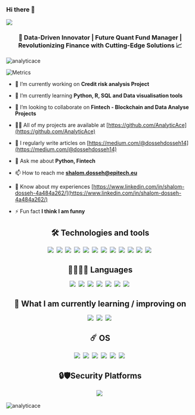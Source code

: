 ### Hi there 👋

<img src="https://artfiles.alphacoders.com/121/121517.png"/><br>

<h3 align="center">🚀 Data-Driven Innovator | Future Quant Fund Manager | Revolutionizing Finance with Cutting-Edge Solutions 📈</h3>

<p align="left"> <img src="https://giffiles.alphacoders.com/193/1936.gif" alt="analyticace" /> </p>

![Metrics](https://metrics.lecoq.io/AnalyticAce?template=terminal&base.header=0&base.activity=0&base.community=0&base.repositories=0&base.metadata=0&isocalendar=1&languages=1&topics=1&stars=1&habits=1&followup=1&skyline=1&base=header%2C%20activity%2C%20community%2C%20repositories%2C%20metadata&base.indepth=false&base.hireable=false&base.skip=false&isocalendar=false&isocalendar.duration=full-year&languages=false&languages.limit=8&languages.threshold=0%25&languages.other=true&languages.colors=github&languages.sections=most-used&languages.indepth=true&languages.analysis.timeout=15&languages.analysis.timeout.repositories=7.5&languages.categories=markup%2C%20programming&languages.recent.categories=markup%2C%20programming&languages.recent.load=300&languages.recent.days=14&topics=false&topics.mode=starred&topics.sort=stars&topics.limit=15&stars=false&stars.limit=4&habits=false&habits.from=200&habits.days=14&habits.facts=true&habits.charts=true&habits.charts.type=classic&habits.trim=false&habits.languages.limit=8&habits.languages.threshold=0%25&followup=false&followup.sections=repositories&followup.indepth=false&followup.archived=true&skyline=false&skyline.year=current-year&skyline.frames=60&skyline.quality=0.5&skyline.compatibility=false&skyline.settings=%7B%0A%20%20%22url%22%3A%20%22https%3A%2F%2Fskyline.github.com%2F%24%7Blogin%7D%2F%24%7Byear%7D%22%2C%0A%20%20%22ready%22%3A%20%22%5B...document.querySelectorAll('span')%5D.map(span%20%3D%3E%20span.innerText).includes('Share%20on%20Twitter')%22%2C%0A%20%20%22wait%22%3A%201%2C%0A%20%20%22hide%22%3A%20%22button%2C%20footer%2C%20a%22%0A%7D%0A&config.timezone=Africa%2FLagos)

- 🔭 I’m currently working on **Credit risk analysis Project**

- 🌱 I’m currently learning **Python, R, SQL and Data visualisation tools**

- 👯 I’m looking to collaborate on **Fintech - Blockchain and Data Analyse Projects**

- 👨‍💻 All of my projects are available at [https://github.com/AnalyticAce](https://github.com/AnalyticAce)

- 📝 I regularly write articles on [https://medium.com/@dossehdosseh14](https://medium.com/@dossehdosseh14)

- 💬 Ask me about **Python, Fintech**

- 📫 How to reach me **shalom.dosseh@epitech.eu**

- 📄 Know about my experiences [https://www.linkedin.com/in/shalom-dosseh-4a484a262/](https://www.linkedin.com/in/shalom-dosseh-4a484a262/)

- ⚡ Fun fact **I think I am funny**
  
<div align="center">
	<h2>🛠 Technologies and tools</h2>
	<img src="https://img.shields.io/badge/MySQL-005C84?style=for-the-badge&logo=mysql&logoColor=white"/>&nbsp; 
	<img src="https://img.shields.io/badge/PostgreSQL-316192?style=for-the-badge&logo=postgresql&logoColor=white"/>&nbsp; 
	<img src="https://img.shields.io/badge/GitHub%20Pages-222222?style=for-the-badge&logo=GitHub%20Pages&logoColor=white"/>&nbsp; 
	<img src="https://img.shields.io/badge/Emacs-%237F5AB6.svg?&style=for-the-badge&logo=gnu-emacs&logoColor=white"/>&nbsp; 
	<img src="https://img.shields.io/badge/PyCharm-000000.svg?&style=for-the-badge&logo=PyCharm&logoColor=white"/>&nbsp; 
	<img src="https://img.shields.io/badge/VSCode-0078D4?style=for-the-badge&logo=visual%20studio%20code&logoColor=white"/>&nbsp; 
	<img src="https://img.shields.io/badge/Google%20Sheets-34A853?style=for-the-badge&logo=google-sheets&logoColor=white"/>&nbsp;  
	<img src="https://img.shields.io/badge/GIT-E44C30?style=for-the-badge&logo=git&logoColor=white"/>&nbsp; 
	<img src="https://img.shields.io/badge/GNU%20Bash-4EAA25?style=for-the-badge&logo=GNU%20Bash&logoColor=white"/>&nbsp; 
	<img src="https://img.shields.io/badge/powershell-5391FE?style=for-the-badge&logo=powershell&logoColor=white"/>&nbsp; 
	<img src="https://img.shields.io/badge/windows%20terminal-4D4D4D?style=for-the-badge&logo=windows%20terminal&logoColor=white"/>&nbsp; 
	<img src="https://img.shields.io/badge/VirtualBox-21416b?style=for-the-badge&logo=VirtualBox&logoColor=white"/>&nbsp; 

<h2>🌅👨🏾‍💻 Languages</h2>
	<img src="https://img.shields.io/badge/Markdown-000000?style=for-the-badge&logo=markdown&logoColor=white"/>&nbsp;
	<img src="https://img.shields.io/badge/C-00599C?style=for-the-badge&logo=c&logoColor=white"/>&nbsp;
 	<img src="https://img.shields.io/badge/C++-00599C?style=for-the-badge&logo=c&logoColor=white"/>&nbsp;
	<img src="https://img.shields.io/badge/JavaScript-323330?style=for-the-badge&logo=javascript&logoColor=F7DF1E"/>&nbsp; 
	<img src="https://img.shields.io/badge/json-5E5C5C?style=for-the-badge&logo=json&logoColor=white"/>&nbsp; 
	<img src="https://img.shields.io/badge/Python-FFD43B?style=for-the-badge&logo=python&logoColor=blue"/>&nbsp; 
 	<img src="https://img.shields.io/badge/R-FFD43B?style=for-the-badge&logo=r&logoColor=blue"/>&nbsp; 

<h2>📖 What I am currently learning / improving on</h2>
	<img src="https://img.shields.io/badge/C++-00599C?style=for-the-badge&logo=c&logoColor=white"/>&nbsp;  
	<img src="https://img.shields.io/badge/Python-FFD43B?style=for-the-badge&logo=python&logoColor=blue"/>&nbsp; 
 	<img src="https://img.shields.io/badge/R-FFD43B?style=for-the-badge&logo=r&logoColor=blue"/>&nbsp; 
	
<h2>☄️ OS</h2>
	<img src="https://img.shields.io/badge/Android-3DDC84?style=for-the-badge&logo=android&logoColor=white"/>&nbsp; 
	<img src="https://img.shields.io/badge/Debian-A81D33?style=for-the-badge&logo=debian&logoColor=white"/>&nbsp; 
	<img src="https://img.shields.io/badge/Fedora-294172?style=for-the-badge&logo=fedora&logoColor=white"/>&nbsp; 
	<img src="https://img.shields.io/badge/Kali_Linux-557C94?style=for-the-badge&logo=kali-linux&logoColor=white"/>&nbsp; 
	<img src="https://img.shields.io/badge/Linux-FCC624?style=for-the-badge&logo=linux&logoColor=black"/>&nbsp; 
	<img src="https://img.shields.io/badge/Ubuntu-E95420?style=for-the-badge&logo=ubuntu&logoColor=white"/>&nbsp; 
		
<h2>🔒🛡️Security Platforms</h2>
	<img src="https://img.shields.io/badge/HackTheBox-111927?style=for-the-badge&logo=Hack%20The%20Box&logoColor=9FEF00"/>&nbsp; 
</div>

<p><img align="center" src="https://github-readme-streak-stats.herokuapp.com/?user=analyticace&" alt="analyticace" /></p>


